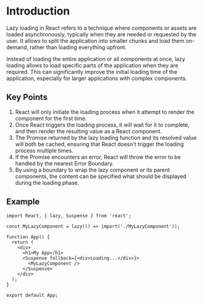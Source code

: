 # Introduction
Lazy loading in React refers to a technique where components or assets are loaded asynchronously, typically when they are needed or requested by the user. It allows to split the 
application into smaller chunks and load them on-demand, rather than loading everything upfront.

Instead of loading the entire application or all components at once, lazy loading allows to load specific parts of the application when they are required. 
This can significantly improve the initial loading time of the application, especially for larger applications with complex components.

## Key Points
1. React will only initiate the loading process when it attempt to render the component for the first time.
2. Once React triggers the loading process, it will wait for it to complete, and then render the resulting value as a React component.
3. The Promise returned by the lazy loading function and its resolved value will both be cached, ensuring that React doesn't trigger the loading process multiple times.
4. If the Promise encounters an error, React will throw the error to be handled by the nearest Error Boundary.
5. By using a <Suspense> boundary to wrap the lazy component or its parent components, the content can be specified what should be displayed during the loading phase.
  
## Example
    import React, { lazy, Suspense } from 'react';

    const MyLazyComponent = lazy(() => import('./MyLazyComponent'));

    function App() {
      return (
        <div>
          <h1>My App</h1>
          <Suspense fallback={<div>Loading...</div>}>
            <MyLazyComponent />
          </Suspense>
        </div>
      );
    }

    export default App;
  
